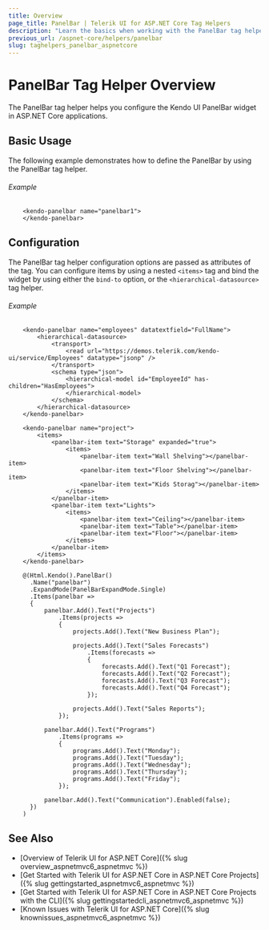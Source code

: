 ```yaml
---
title: Overview
page_title: PanelBar | Telerik UI for ASP.NET Core Tag Helpers
description: "Learn the basics when working with the PanelBar tag helper for ASP.NET Core (MVC 6 or ASP.NET Core MVC)."
previous_url: /aspnet-core/helpers/panelbar
slug: taghelpers_panelbar_aspnetcore
---
```


# PanelBar Tag Helper Overview

The PanelBar tag helper helps you configure the Kendo UI PanelBar widget in ASP.NET Core applications.

## Basic Usage

The following example demonstrates how to define the PanelBar by using the PanelBar tag helper.

###### Example

        <kendo-panelbar name="panelbar1">
        </kendo-panelbar>

## Configuration

The PanelBar tag helper configuration options are passed as attributes of the tag. You can configure items by using a nested `<items>` tag and bind the widget by using either the `bind-to` option, or the `<hierarchical-datasource>` tag helper.

###### Example

```tab-tagHelper
    <kendo-panelbar name="employees" datatextfield="FullName">
        <hierarchical-datasource>
            <transport>
                <read url="https://demos.telerik.com/kendo-ui/service/Employees" datatype="jsonp" />
            </transport>
            <schema type="json">
                <hierarchical-model id="EmployeeId" has-children="HasEmployees">
                </hierarchical-model>
            </schema>
        </hierarchical-datasource>
    </kendo-panelbar>
```
```tab-tagHelper
    <kendo-panelbar name="project">
        <items>
            <panelbar-item text="Storage" expanded="true">
                <items>
                    <panelbar-item text="Wall Shelving"></panelbar-item>
                    <panelbar-item text="Floor Shelving"></panelbar-item>
                    <panelbar-item text="Kids Storag"></panelbar-item>
                </items>
            </panelbar-item>
            <panelbar-item text="Lights">
                <items>
                    <panelbar-item text="Ceiling"></panelbar-item>
                    <panelbar-item text="Table"></panelbar-item>
                    <panelbar-item text="Floor"></panelbar-item>
                </items>
            </panelbar-item>
        </items>
    </kendo-panelbar>
```
```tab-cshtml
    @(Html.Kendo().PanelBar()
      .Name("panelbar")
      .ExpandMode(PanelBarExpandMode.Single)
      .Items(panelbar =>
      {
          panelbar.Add().Text("Projects")
              .Items(projects =>
              {
                  projects.Add().Text("New Business Plan");

                  projects.Add().Text("Sales Forecasts")
                      .Items(forecasts =>
                      {
                          forecasts.Add().Text("Q1 Forecast");
                          forecasts.Add().Text("Q2 Forecast");
                          forecasts.Add().Text("Q3 Forecast");
                          forecasts.Add().Text("Q4 Forecast");
                      });

                  projects.Add().Text("Sales Reports");
              });

          panelbar.Add().Text("Programs")
              .Items(programs =>
              {
                  programs.Add().Text("Monday");
                  programs.Add().Text("Tuesday");
                  programs.Add().Text("Wednesday");
                  programs.Add().Text("Thursday");
                  programs.Add().Text("Friday");
              });

          panelbar.Add().Text("Communication").Enabled(false);
      })
    )
```

## See Also

* [Overview of Telerik UI for ASP.NET Core]({% slug overview_aspnetmvc6_aspnetmvc %})
* [Get Started with Telerik UI for ASP.NET Core in ASP.NET Core Projects]({% slug gettingstarted_aspnetmvc6_aspnetmvc %})
* [Get Started with Telerik UI for ASP.NET Core in ASP.NET Core Projects with the CLI]({% slug gettingstartedcli_aspnetmvc6_aspnetmvc %})
* [Known Issues with Telerik UI for ASP.NET Core]({% slug knownissues_aspnetmvc6_aspnetmvc %})
